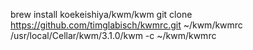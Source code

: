 brew install koekeishiya/kwm/kwm
git clone https://github.com/timglabisch/kwmrc.git ~/kwm/kwmrc
/usr/local/Cellar/kwm/3.1.0/kwm -c ~/kwm/kwmrc
